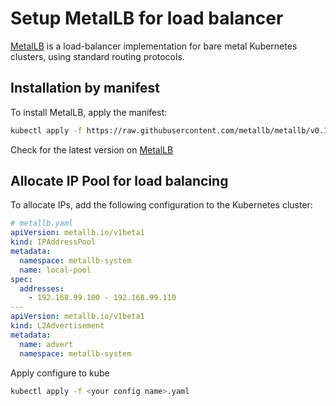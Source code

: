 # Setup MetalLB for load balancer

[MetalLB](https://metallb.io/) is a load-balancer implementation for bare metal Kubernetes clusters, using standard routing protocols.

## Installation by manifest

To install MetalLB, apply the manifest:

```sh
kubectl apply -f https://raw.githubusercontent.com/metallb/metallb/v0.15.2/config/manifests/metallb-native.yaml
```

Check for the latest version on [MetalLB](https://metallb.io/installation/)

## Allocate IP Pool for load balancing

To allocate IPs, add the following configuration to the Kubernetes cluster:

```yaml
# metallb.yaml
apiVersion: metallb.io/v1beta1
kind: IPAddressPool
metadata:
  namespace: metallb-system
  name: local-pool
spec:
  addresses:
    - 192.168.99.100 - 192.168.99.110
---
apiVersion: metallb.io/v1beta1
kind: L2Advertisement
metadata:
  name: advert
  namespace: metallb-system
```

Apply configure to kube

```sh
kubectl apply -f <your config name>.yaml
```
